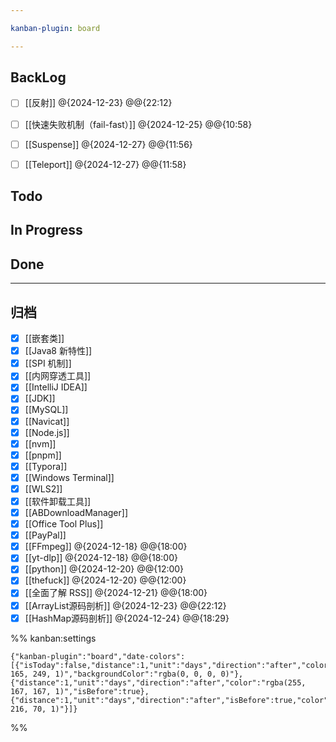 ```yaml
---

kanban-plugin: board

---
```


## BackLog

- [ ] [[反射]] @{2024-12-23} @@{22:12}
- [ ] [[快速失败机制（fail-fast）]] @{2024-12-25} @@{10:58}
- [ ] [[Suspense]] @{2024-12-27} @@{11:56}
- [ ] [[Teleport]] @{2024-12-27} @@{11:58}


## Todo



## In Progress



## Done



***

## 归档

- [x] [[嵌套类]]
- [x] [[Java8 新特性]]
- [x] [[SPI 机制]]
- [x] [[内网穿透工具]]
- [x] [[IntelliJ IDEA]]
- [x] [[JDK]]
- [x] [[MySQL]]
- [x] [[Navicat]]
- [x] [[Node.js]]
- [x] [[nvm]]
- [x] [[pnpm]]
- [x] [[Typora]]
- [x] [[Windows Terminal]]
- [x] [[WLS2]]
- [x] [[软件卸载工具]]
- [x] [[ABDownloadManager]]
- [x] [[Office Tool Plus]]
- [x] [[PayPal]]
- [x] [[FFmpeg]] @{2024-12-18} @@{18:00}
- [x] [[yt-dlp]] @{2024-12-18} @@{18:00}
- [x] [[python]] @{2024-12-20} @@{12:00}
- [x] [[thefuck]] @{2024-12-20} @@{12:00}
- [x] [[全面了解 RSS]] @{2024-12-21} @@{18:00}
- [x] [[ArrayList源码剖析]] @{2024-12-23} @@{22:12}
- [x] [[HashMap源码剖析]] @{2024-12-24} @@{18:29}

%% kanban:settings
```
{"kanban-plugin":"board","date-colors":[{"isToday":false,"distance":1,"unit":"days","direction":"after","color":"rgba(93, 165, 249, 1)","backgroundColor":"rgba(0, 0, 0, 0)"},{"distance":1,"unit":"days","direction":"after","color":"rgba(255, 167, 167, 1)","isBefore":true},{"distance":1,"unit":"days","direction":"after","isBefore":true,"color":"rgba(70, 216, 70, 1)"}]}
```
%%